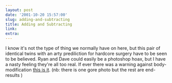 ```yaml
---
layout: post
date: '2001-10-20 15:57:00'
slug: adding-and-subtracting
title: Adding and Subtracting
link: 
extra: 
---
```


I know it's not the type of thing we normally have on here, but this pair of identical twins with an arty prediliction for hardcore surgery have to be seen to be believed. Ryan and Dave could easily be a photoshop hoax, but I have a nasty feeling they're all too real. If ever there was a warning against body-modification [this is it](http://www.bme.freeq.com/people/addsub/index.html). (nb: there is one gore photo but the rest are end-results )
